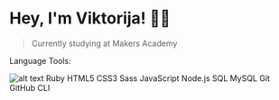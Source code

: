 # Hey, I'm Viktorija! 👋🏼 #

> Currently studying at  Makers Academy

Language Tools:

![alt text](https://i.imgur.com/QJYna1V.png)
Ruby
HTML5
CSS3
Sass
JavaScript
Node.js
SQL
MySQL
Git
GitHub
CLI
